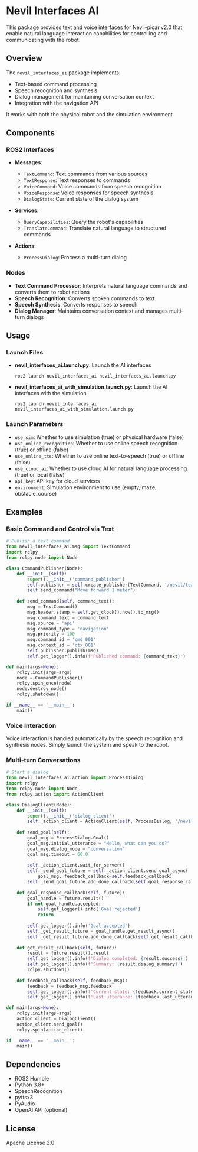# Nevil Interfaces AI

This package provides text and voice interfaces for Nevil-picar v2.0 that enable natural language interaction capabilities for controlling and communicating with the robot.

## Overview

The `nevil_interfaces_ai` package implements:

- Text-based command processing
- Speech recognition and synthesis
- Dialog management for maintaining conversation context
- Integration with the navigation API

It works with both the physical robot and the simulation environment.

## Components

### ROS2 Interfaces

- **Messages**:
  - `TextCommand`: Text commands from various sources
  - `TextResponse`: Text responses to commands
  - `VoiceCommand`: Voice commands from speech recognition
  - `VoiceResponse`: Voice responses for speech synthesis
  - `DialogState`: Current state of the dialog system

- **Services**:
  - `QueryCapabilities`: Query the robot's capabilities
  - `TranslateCommand`: Translate natural language to structured commands

- **Actions**:
  - `ProcessDialog`: Process a multi-turn dialog

### Nodes

- **Text Command Processor**: Interprets natural language commands and converts them to robot actions
- **Speech Recognition**: Converts spoken commands to text
- **Speech Synthesis**: Converts responses to speech
- **Dialog Manager**: Maintains conversation context and manages multi-turn dialogs

## Usage

### Launch Files

- **nevil_interfaces_ai.launch.py**: Launch the AI interfaces
  ```
  ros2 launch nevil_interfaces_ai nevil_interfaces_ai.launch.py
  ```

- **nevil_interfaces_ai_with_simulation.launch.py**: Launch the AI interfaces with the simulation
  ```
  ros2 launch nevil_interfaces_ai nevil_interfaces_ai_with_simulation.launch.py
  ```

### Launch Parameters

- `use_sim`: Whether to use simulation (true) or physical hardware (false)
- `use_online_recognition`: Whether to use online speech recognition (true) or offline (false)
- `use_online_tts`: Whether to use online text-to-speech (true) or offline (false)
- `use_cloud_ai`: Whether to use cloud AI for natural language processing (true) or local (false)
- `api_key`: API key for cloud services
- `environment`: Simulation environment to use (empty, maze, obstacle_course)

## Examples

### Basic Command and Control via Text

```python
# Publish a text command
from nevil_interfaces_ai.msg import TextCommand
import rclpy
from rclpy.node import Node

class CommandPublisher(Node):
    def __init__(self):
        super().__init__('command_publisher')
        self.publisher = self.create_publisher(TextCommand, '/nevil/text_command', 10)
        self.send_command("Move forward 1 meter")
        
    def send_command(self, command_text):
        msg = TextCommand()
        msg.header.stamp = self.get_clock().now().to_msg()
        msg.command_text = command_text
        msg.source = 'api'
        msg.command_type = 'navigation'
        msg.priority = 100
        msg.command_id = 'cmd_001'
        msg.context_id = 'ctx_001'
        self.publisher.publish(msg)
        self.get_logger().info(f'Published command: {command_text}')

def main(args=None):
    rclpy.init(args=args)
    node = CommandPublisher()
    rclpy.spin_once(node)
    node.destroy_node()
    rclpy.shutdown()

if __name__ == '__main__':
    main()
```

### Voice Interaction

Voice interaction is handled automatically by the speech recognition and synthesis nodes. Simply launch the system and speak to the robot.

### Multi-turn Conversations

```python
# Start a dialog
from nevil_interfaces_ai.action import ProcessDialog
import rclpy
from rclpy.node import Node
from rclpy.action import ActionClient

class DialogClient(Node):
    def __init__(self):
        super().__init__('dialog_client')
        self._action_client = ActionClient(self, ProcessDialog, '/nevil/process_dialog')
        
    def send_goal(self):
        goal_msg = ProcessDialog.Goal()
        goal_msg.initial_utterance = "Hello, what can you do?"
        goal_msg.dialog_mode = "conversation"
        goal_msg.timeout = 60.0
        
        self._action_client.wait_for_server()
        self._send_goal_future = self._action_client.send_goal_async(
            goal_msg, feedback_callback=self.feedback_callback)
        self._send_goal_future.add_done_callback(self.goal_response_callback)
    
    def goal_response_callback(self, future):
        goal_handle = future.result()
        if not goal_handle.accepted:
            self.get_logger().info('Goal rejected')
            return
        
        self.get_logger().info('Goal accepted')
        self._get_result_future = goal_handle.get_result_async()
        self._get_result_future.add_done_callback(self.get_result_callback)
    
    def get_result_callback(self, future):
        result = future.result().result
        self.get_logger().info(f'Dialog completed: {result.success}')
        self.get_logger().info(f'Summary: {result.dialog_summary}')
        rclpy.shutdown()
    
    def feedback_callback(self, feedback_msg):
        feedback = feedback_msg.feedback
        self.get_logger().info(f'Current state: {feedback.current_state}')
        self.get_logger().info(f'Last utterance: {feedback.last_utterance}')

def main(args=None):
    rclpy.init(args=args)
    action_client = DialogClient()
    action_client.send_goal()
    rclpy.spin(action_client)

if __name__ == '__main__':
    main()
```

## Dependencies

- ROS2 Humble
- Python 3.8+
- SpeechRecognition
- pyttsx3
- PyAudio
- OpenAI API (optional)

## License

Apache License 2.0